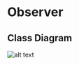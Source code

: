 # Observer


## Class Diagram 

![alt text](https://github.com/aldundur-Mansour/Observer/blob/main/ObserverUML.PNG?raw=true)